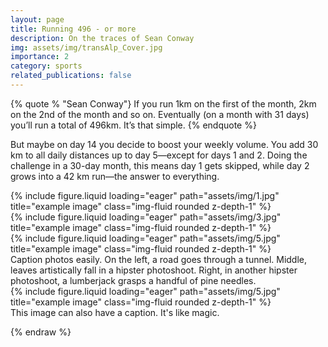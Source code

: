 ```yaml
---
layout: page
title: Running 496 - or more
description: On the traces of Sean Conway
img: assets/img/transAlp_Cover.jpg
importance: 2
category: sports
related_publications: false
---
```

{% quote % "Sean Conway"}
If you run 1km on the first of the month, 2km on the 2nd of the month and so on. Eventually (on a month with 31 days) you’ll run a total of 496km. 
It’s that simple.
{% endquote %}

But maybe on day 14 you decide to boost your weekly volume. You add 30 km to all daily distances up to day 5—except for days 1 and 2. Doing the challenge in a 30-day month, this means day 1 gets skipped, while day 2 grows into a 42 km run—the answer to everything.


<div class="row">
    <div class="col-sm mt-3 mt-md-0">
        {% include figure.liquid loading="eager" path="assets/img/1.jpg" title="example image" class="img-fluid rounded z-depth-1" %}
    </div>
    <div class="col-sm mt-3 mt-md-0">
        {% include figure.liquid loading="eager" path="assets/img/3.jpg" title="example image" class="img-fluid rounded z-depth-1" %}
    </div>
    <div class="col-sm mt-3 mt-md-0">
        {% include figure.liquid loading="eager" path="assets/img/5.jpg" title="example image" class="img-fluid rounded z-depth-1" %}
    </div>
</div>
<div class="caption">
    Caption photos easily. On the left, a road goes through a tunnel. Middle, leaves artistically fall in a hipster photoshoot. Right, in another hipster photoshoot, a lumberjack grasps a handful of pine needles.
</div>
<div class="row">
    <div class="col-sm mt-3 mt-md-0">
        {% include figure.liquid loading="eager" path="assets/img/5.jpg" title="example image" class="img-fluid rounded z-depth-1" %}
    </div>
</div>
<div class="caption">
    This image can also have a caption. It's like magic.
</div>

{% endraw %}
